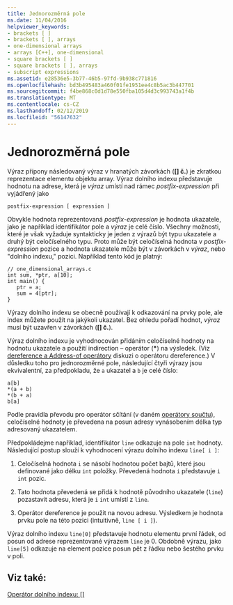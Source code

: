 ```yaml
---
title: Jednorozměrná pole
ms.date: 11/04/2016
helpviewer_keywords:
- brackets [ ]
- brackets [ ], arrays
- one-dimensional arrays
- arrays [C++], one-dimensional
- square brackets [ ]
- square brackets [ ], arrays
- subscript expressions
ms.assetid: e28536e5-3b77-46b5-97fd-9b938c771816
ms.openlocfilehash: bd3b495483a460f01fe1951ee4c8b5ac3b447701
ms.sourcegitcommit: f4be868c0d1d78e550fba105d4d3c993743a1f4b
ms.translationtype: MT
ms.contentlocale: cs-CZ
ms.lasthandoff: 02/12/2019
ms.locfileid: "56147632"
---
```

# <a name="one-dimensional-arrays"></a>Jednorozměrná pole

Výraz přípony následovaný výraz v hranatých závorkách (**[] č.**) je zkratkou reprezentace elementu objektu array. Výraz dolního indexu představuje hodnotu na adrese, která je *výraz* umístí nad rámec *postfix-expression* při vyjádřený jako

```
postfix-expression [ expression ]
```

Obvykle hodnota reprezentovaná *postfix-expression* je hodnota ukazatele, jako je například identifikátor pole a *výraz* je celé číslo. Všechny možnosti, které je však vyžaduje syntakticky je jeden z výrazů být typu ukazatele a druhý být celočíselného typu. Proto může být celočíselná hodnota v *postfix-expression* pozice a hodnota ukazatele může být v závorkách v *výraz*, nebo "dolního indexu," pozici. Například tento kód je platný:

```
// one_dimensional_arrays.c
int sum, *ptr, a[10];
int main() {
   ptr = a;
   sum = 4[ptr];
}
```

Výrazy dolního indexu se obecně používají k odkazování na prvky pole, ale index můžete použít na jakýkoli ukazatel. Bez ohledu pořadí hodnot, *výraz* musí být uzavřen v závorkách (**[] č.**).

Výraz dolního indexu je vyhodnocován přidáním celočíselné hodnoty na hodnotu ukazatele a použití indirection – operátor (<strong>\*</strong>) na výsledek. (Viz [dereference a Address-of operátory](../c-language/indirection-and-address-of-operators.md) diskuzi o operátoru dereference.) V důsledku toho pro jednorozměrné pole, následující čtyři výrazy jsou ekvivalentní, za předpokladu, že `a` ukazatel a `b` je celé číslo:

```
a[b]
*(a + b)
*(b + a)
b[a]
```

Podle pravidla převodu pro operátor sčítání (v daném [operátory součtu](../c-language/c-additive-operators.md)), celočíselné hodnoty je převedena na posun adresy vynásobením délka typ adresovaný ukazatelem.

Předpokládejme například, identifikátor `line` odkazuje na pole `int` hodnoty. Následující postup slouží k vyhodnocení výrazu dolního indexu `line[ i ]`:

1. Celočíselná hodnota `i` se násobí hodnotou počet bajtů, které jsou definované jako délku `int` položky. Převedená hodnota `i` představuje `i` `int` pozic.

1. Tato hodnota převedená se přidá k hodnotě původního ukazatele (`line`) pozastavit adresu, která je `i` `int` umístí z `line`.

1. Operátor dereference je použit na novou adresu. Výsledkem je hodnota prvku pole na této pozici (intuitivně, `line [ i ]`).

Výraz dolního indexu `line[0]` představuje hodnotu elementu první řádek, od posun od adrese reprezentované výrazem `line` je 0. Obdobně výrazu, jako `line[5]` odkazuje na element pozice posun pět z řádku nebo šestého prvku v poli.

## <a name="see-also"></a>Viz také:

[Operátor dolního indexu: []](../cpp/subscript-operator.md)
